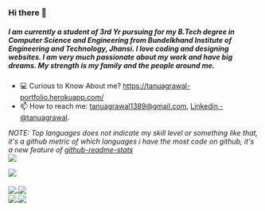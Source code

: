 ### Hi there 👋

##### I am currently a student of 3rd Yr pursuing for my B.Tech degree in Computer Science and Engineering from Bundelkhand Institute of Engineering and Technology, Jhansi. I love coding and designing websites. I am very much passionate about my work and have big dreams. My strength is my family and the people around me.


- 💻  Curious to Know About me? https://tanuagrawal-portfolio.herokuapp.com/
- 📫 How to reach me: tanuagrawal1389@gmail.com, [Linkedin - @tanuagrawal](https://www.linkedin.com/in/tanuagrawal/).



*NOTE: Top languages does not indicate my skill level or something like that, it's a github metric of which languages i have the most code on github, it's a new feature of [github-readme-stats](https://github.com/anuraghazra/github-readme-stats)*
<br>
<a href="#">
  <img align="center" src="https://github-readme-stats.vercel.app/api?username=tanuagrawal123&show_icons=true&theme=radical&line_height=27"  />
</a>
 
<a href="#">
  <img align="center" src="https://github-readme-stats.vercel.app/api/top-langs?username=tanuagrawal123&show_icons=true&theme=radical&line_height=27"  />
</a>
<br>
<br>
<a href="https://github.com/TanuAgrawal123/100DaysOfCode">
  <img align="center" src="https://github-readme-stats.vercel.app/api/pin/?username=tanuagrawal123&repo=100DaysOfCode&theme=radical" />
  </a>
 
<a href="https://github.com/TanuAgrawal123/StudyApp">
  <img align="center" src="https://github-readme-stats.vercel.app/api/pin/?username=tanuagrawal123&repo=StudyApp&theme=radical" />
  </a>
<br>

<a href="https://github.com/TanuAgrawal123/myportfolio">
  <img align="center" src="https://github-readme-stats.vercel.app/api/pin/?username=tanuagrawal123&repo=myportfolio&theme=radical" />
  </a>

<a href="https://github.com/TanuAgrawal123/Complete-DS_Algo-with-Python">
  <img align="center" src="https://github-readme-stats.vercel.app/api/pin/?username=tanuagrawal123&repo=Complete-DS_Algo-with-Python&theme=radical" />
  </a>
